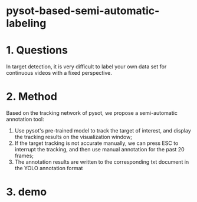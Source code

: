 <!-- # pysot-based-semi-automatic-labeling

# 1. 问题
目标检测中，对于固定视角的连续视频，标注自己的数据集显得十分困难

# 2. 方法
基于pysot的跟踪网络，我们提出一种半自动化的标注工具：

1. 使用pysot的预训练模型跟踪我们感兴趣的目标，同时在可视化窗口上显示出跟踪的结果；
2. 人工对于目标跟踪不准的情况，我们按键ESC即可中断跟踪，然后对于过去的20帧画面，使用手动标注；
3. 标注结果以YOLO的标注格式写到对应的txt文档中
 
-->
# pysot-based-semi-automatic-labeling

# 1. Questions
In target detection, it is very difficult to label your own data set for continuous videos with a fixed perspective.

# 2. Method
Based on the tracking network of pysot, we propose a semi-automatic annotation tool:

1. Use pysot's pre-trained model to track the target of interest, and display the tracking results on the visualization window;
2. If the target tracking is not accurate manually, we can press ESC to interrupt the tracking, and then use manual annotation for the past 20 frames;
3. The annotation results are written to the corresponding txt document in the YOLO annotation format

# 3. demo
